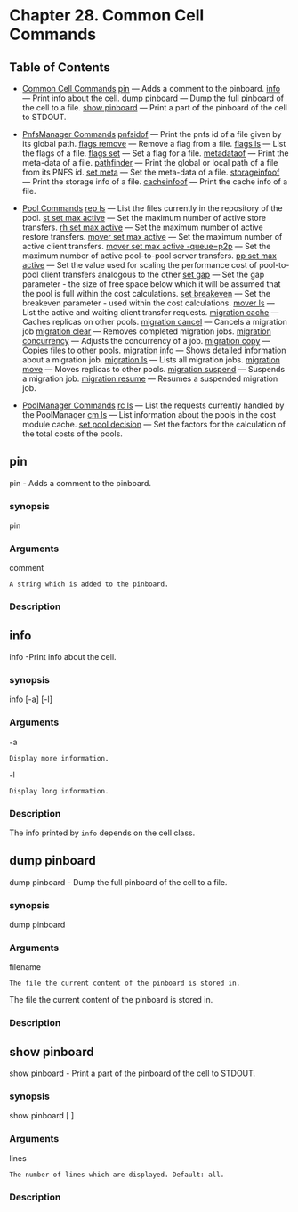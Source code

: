 Chapter 28. Common Cell Commands
=================================

## Table of Contents

+ [Common Cell Commands](rf-cc-common.md)
[pin](rf-cc-common.md#pin) — Adds a comment to the pinboard.
[info](rf-cc-common.md#info) — Print info about the cell.
[dump pinboard](rf-cc-common.md#dump-inboard) — Dump the full pinboard of the cell to a file.
[show pinboard](rf-cc-common.md#show-pinboard) — Print a part of the pinboard of the cell to STDOUT.

+ [PnfsManager Commands](rf-cc-pnfsm.md)
[pnfsidof](rf-cc-pnfsm.md#pnfsidof)  — Print the pnfs id of a file given by its global path.
[flags remove](rf-cc-pnfsm.md#flags-remove)  — Remove a flag from a file.
[flags ls](rf-cc-pnfsm.md#flags-ls)  — List the flags of a file.
[flags set](rf-cc-pnfsm.md#flags-set) — Set a flag for a file.
[metadataof](rf-cc-pnfsm.md#metadata-of)  — Print the meta-data of a file.
[pathfinder](rf-cc-pnfsm.md#pathfinder)  — Print the global or local path of a file from its PNFS id.
[set meta](rf-cc-pnfsm.md#set-meta)  — Set the meta-data of a file.
[storageinfoof](rf-cc-pnfsm.md#storageinfoof)  — Print the storage info of a file.
[cacheinfoof](rf-cc-pnfsm.md#cacheinfoof)  — Print the cache info of a file.

+ [Pool Commands](rf-cc-pool.md)
[rep ls](rf-cc-pool.md#rep-ls) — List the files currently in the repository of the pool.
[st set max active](rf-cc-pool.md#st-set-max-active) — Set the maximum number of active store transfers.
[rh set max active](rf-cc-pool.md#rh-set-max-active) — Set the maximum number of active restore transfers.
[mover set max active](rf-cc-pool.md#mover-set-max-active) — Set the maximum number of active client transfers.
[mover set max active -queue=p2p](rf-cc-pool.md#mover-set-max-active-queuep2p) — Set the maximum number of active pool-to-pool server transfers.
[pp set max active](rf-cc-pool.md#pp-set-max-active) — Set the value used for scaling the performance cost of pool-to-pool client transfers analogous to the other
[set gap](rf-cc-pool.md#set-gap)    — Set the gap parameter - the size of free space below which it will be assumed that the pool is full within the cost calculations.
[set breakeven](rf-cc-pool.md#set-breakeven)   — Set the breakeven parameter - used within the cost calculations.
[mover ls](rf-cc-pool.md#mover-ls)    — List the active and waiting client transfer requests.
[migration cache](rf-cc-pool.md#migration-cache)    — Caches replicas on other pools.
[migration cancel](rf-cc-pool.md#migration-cancel)    — Cancels a migration job
[migration clear](rf-cc-pool.md#migration-clear)    — Removes completed migration jobs.
[migration concurrency](rf-cc-pool.md#migration-concurrency)   — Adjusts the concurrency of a job.
[migration copy](rf-cc-pool.md#migration-copy)    — Copies files to other pools.
[migration info](rf-cc-pool.md#migration-info)   — Shows detailed information about a migration job.
[migration ls](rf-cc-pool.md#migration-ls)   — Lists all migration jobs.
[migration move](rf-cc-pool.md#migration-move)   — Moves replicas to other pools.
[migration suspend](rf-cc-pool.md#migration-suspend)   — Suspends a migration job.
[migration resume](rf-cc-pool.md#migration-resume)   — Resumes a suspended migration job.

+ [PoolManager Commands](rf-cc-pm.md)
[rc ls](rf-cc-pm.md#rc-ls) — List the requests currently handled by the PoolManager
[cm ls](rf-cc-pm.md#cm-ls) — List information about the pools in the cost module cache.
[set pool decision](rf-cc-pm.md#set-pool-decision) — Set the factors for the calculation of the total costs of the pools.


## pin

pin - Adds a comment to the pinboard.

### synopsis

pin <comment>

### Arguments

comment

    A string which is added to the pinboard.

### Description

## info

info -Print info about the cell.

### synopsis

info [-a] [-l]

### Arguments

-a

    Display more information.
-l

    Display long information.

### Description

The info printed by `info` depends on the cell class.

## dump pinboard

dump pinboard - Dump the full pinboard of the cell to a file.

### synopsis

dump pinboard <filename>

### Arguments

filename

    The file the current content of the pinboard is stored in.
The file the current content of the pinboard is stored in.

### Description

## show pinboard

show pinboard - Print a part of the pinboard of the cell to STDOUT.

### synopsis

show pinboard [ <lines> ]

### Arguments

lines

    The number of lines which are displayed. Default: all.

### Description
